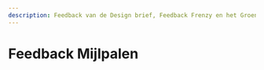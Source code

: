 ```yaml
---
description: Feedback van de Design brief, Feedback Frenzy en het Groenlicht
---
```


# Feedback Mijlpalen

